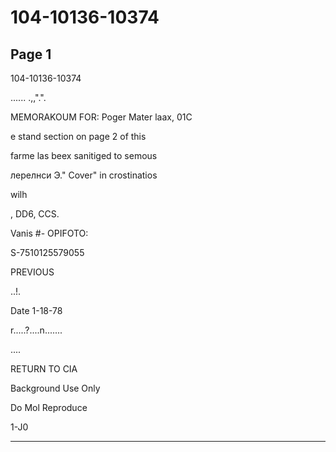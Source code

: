# 104-10136-10374

## Page 1

104-10136-10374

...... .,,".".

MEMORAKOUM FOR: Poger Mater laax, 01C

e stand section on page 2 of this

farme las beex sanitiged to semous

лерелнси Э." Cover" in crostinatios

wilh

, DD6, CCS.

Vanis #- OPIFOTO:

S-7510125579055

PREVIOUS

..!.

Date 1-18-78

r.....?....n.......

....

RETURN TO CIA

Background Use Only

Do Mol Reproduce

1-J0

---

